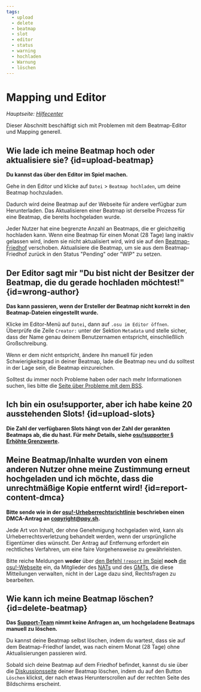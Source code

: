 ```yaml
---
tags:
  - upload
  - delete
  - beatmap
  - slot
  - editor
  - status
  - warning
  - hochladen
  - Warnung
  - löschen
---
```


# Mapping und Editor

*Hauptseite: [Hilfecenter](/wiki/Help_centre)*

Dieser Abschnitt beschäftigt sich mit Problemen mit dem Beatmap-Editor und Mapping generell.

## Wie lade ich meine Beatmap hoch oder aktualisiere sie? {id=upload-beatmap}

**Du kannst das über den Editor im Spiel machen.**

Gehe in den Editor und klicke auf `Datei` > `Beatmap hochladen`, um deine Beatmap hochzuladen.

Dadurch wird deine Beatmap auf der Webseite für andere verfügbar zum Herunterladen. Das Aktualisieren einer Beatmap ist derselbe Prozess für eine Beatmap, die bereits hochgeladen wurde.

Jeder Nutzer hat eine begrenzte Anzahl an Beatmaps, die er gleichzeitig hochladen kann. Wenn eine Beatmap für einen Monat (28 Tage) lang inaktiv gelassen wird, indem sie nicht aktualisiert wird, wird sie auf den [Beatmap-Friedhof](/wiki/Beatmap/Category#friedhof) verschoben. Aktualisiere die Beatmap, um sie aus dem Beatmap-Friedhof zurück in den Status "Pending" oder "WIP" zu setzen.

## Der Editor sagt mir "Du bist nicht der Besitzer der Beatmap, die du gerade hochladen möchtest!" {id=wrong-author}

**Das kann passieren, wenn der Ersteller der Beatmap nicht korrekt in den Beatmap-Dateien eingestellt wurde.**

Klicke im Editor-Menü auf `Datei`, dann auf `.osu im Editor öffnen`. Überprüfe die Zeile `Creator:` unter der Sektion `Metadata` und stelle sicher, dass der Name genau deinem Benutzernamen entspricht, einschließlich Großschreibung.

Wenn er dem nicht entspricht, ändere ihn manuell für jeden Schwierigkeitsgrad in deiner Beatmap, lade die Beatmap neu und du solltest in der Lage sein, die Beatmap einzureichen.

Solltest du immer noch Probleme haben oder nach mehr Informationen suchen, lies bitte die [Seite über Probleme mit dem BSS](/wiki/Guides/BSS_issues).

## Ich bin ein osu!supporter, aber ich habe keine 20 ausstehenden Slots! {id=upload-slots}

**Die Zahl der verfügbaren Slots hängt von der Zahl der gerankten Beatmaps ab, die du hast. Für mehr Details, siehe [osu!supporter § Erhöhte Grenzwerte](/wiki/osu!supporter#erhöhte-grenzwerte).**

## Meine Beatmap/Inhalte wurden von einem anderen Nutzer ohne meine Zustimmung erneut hochgeladen und ich möchte, dass die unrechtmäßige Kopie entfernt wird! {id=report-content-dmca}

**Bitte sende wie in der [osu!-Urheberrechtsrichtlinie](/wiki/Legal/Copyright) beschrieben einen DMCA-Antrag an [copyright@ppy.sh](mailto:copyright@ppy.sh).**

Jede Art von Inhalt, der ohne Genehmigung hochgeladen wird, kann als Urheberrechtsverletzung behandelt werden, wenn der ursprüngliche Eigentümer dies wünscht. Der Antrag auf Entfernung erfordert ein rechtliches Verfahren, um eine faire Vorgehensweise zu gewährleisten.

Bitte reiche Meldungen **weder** über [den Befehl `!report` im Spiel](/wiki/Reporting_bad_behaviour#chat-im-spiel) **noch** [die osu!-Webseite](/wiki/Reporting_bad_behaviour#webseite) ein, da Mitglieder des [NATs](/wiki/People/Nomination_Assessment_Team) und des [GMTs](/wiki/People/Global_Moderation_Team), die diese Mitteilungen verwalten, nicht in der Lage dazu sind, Rechtsfragen zu bearbeiten.

## Wie kann ich meine Beatmap löschen? {id=delete-beatmap}

**Das [Support-Team](/wiki/People/Account_support_team) nimmt keine Anfragen an, um hochgeladene Beatmaps manuell zu löschen.**

Du kannst deine Beatmap selbst löschen, indem du wartest, dass sie auf dem Beatmap-Friedhof landet, was nach einem Monat (28 Tage) ohne Aktualisierungen passieren wird.

Sobald sich deine Beatmap auf dem Friedhof befindet, kannst du sie über die [Diskussionsseite](/wiki/Beatmap_discussion) deiner Beatmap löschen, indem du auf den Button `Löschen` klickst, der nach etwas Herunterscrollen auf der rechten Seite des Bildschirms erscheint.
